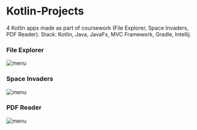 # Kotlin-Projects
4 Kotlin apps made as part of coursework (File Explorer, Space Invaders, PDF Reader).
Stack: Kotlin, Java, JavaFx, MVC Framework, Gradle, Intellij.

### File Explorer <a name="fileexplorer"/>
![menu](https://cdn.discordapp.com/attachments/799791712993673236/799791764999110666/unknown.png)  
### Space Invaders <a name="spaceinvaders"/>
![menu](https://cdn.discordapp.com/attachments/799791712993673236/799791764999110666/unknown.png)
### PDF Reader <a name="pdfreader"/>
![menu](https://cdn.discordapp.com/attachments/799791712993673236/799791764999110666/unknown.png) 


